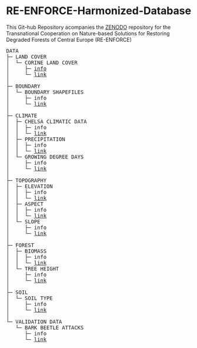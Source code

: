 # RE-ENFORCE-Harmonized-Database
This Git-hub Repository acompanies the [ZENODO](https://zenodo.org/uploads/17191513) repository for the Transnational Cooperation on Nature-based Solutions for Restoring Degraded Forests of Central Europe (RE-ENFORCE)

<pre>
DATA
├─ LAND COVER
│  └─ CORINE LAND COVER
│     ├─ <a href="https://github.com/JCepl/RE-ENFORCE-Harmonized-Database/blob/main/info/info_CHELSA_climatic_data" target="_blank">info</a>
│     └─ <a href="https://zenodo.org/api/records/17191513/draft/files/CORINE_Land_Cover.zip/content">link</a>
│
├─ BOUNDARY
│  └─ BOUNDARY SHAPEFILES
│     ├─ info
│     └─ <a href="#">link</a>
│
├─ CLIMATE
│  ├─ CHELSA CLIMATIC DATA
│  │  ├─ info
│  │  └─ <a href="https://chelsa-climate.org/">link</a>
│  ├─ PRECIPITATION
│  │  ├─ info
│  │  └─ <a href="#">link</a>
│  └─ GROWING DEGREE DAYS
│     ├─ info
│     └─ <a href="#">link</a>
│
├─ TOPOGRAPHY
│  ├─ ELEVATION
│  │  ├─ info
│  │  └─ <a href="#">link</a>
│  ├─ ASPECT
│  │  ├─ info
│  │  └─ <a href="#">link</a>
│  └─ SLOPE
│     ├─ info
│     └─ <a href="#">link</a>
│
├─ FOREST
│  ├─ BIOMASS
│  │  ├─ info
│  │  └─ <a href="#">link</a>
│  └─ TREE HEIGHT
│     ├─ info
│     └─ <a href="#">link</a>
│
├─ SOIL
│  └─ SOIL TYPE
│     ├─ info
│     └─ <a href="#">link</a>
│
└─ VALIDATION DATA
   └─ BARK BEETLE ATTACKS
      ├─ info
      └─ <a href="#">link</a>
</pre>
